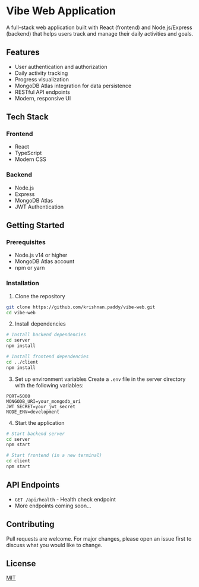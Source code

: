 # Vibe Web Application

A full-stack web application built with React (frontend) and Node.js/Express (backend) that helps users track and manage their daily activities and goals.

## Features

- User authentication and authorization
- Daily activity tracking
- Progress visualization
- MongoDB Atlas integration for data persistence
- RESTful API endpoints
- Modern, responsive UI

## Tech Stack

### Frontend
- React
- TypeScript
- Modern CSS

### Backend
- Node.js
- Express
- MongoDB Atlas
- JWT Authentication

## Getting Started

### Prerequisites
- Node.js v14 or higher
- MongoDB Atlas account
- npm or yarn

### Installation

1. Clone the repository
```bash
git clone https://github.com/krishnan.paddy/vibe-web.git
cd vibe-web
```

2. Install dependencies
```bash
# Install backend dependencies
cd server
npm install

# Install frontend dependencies
cd ../client
npm install
```

3. Set up environment variables
Create a `.env` file in the server directory with the following variables:
```
PORT=5000
MONGODB_URI=your_mongodb_uri
JWT_SECRET=your_jwt_secret
NODE_ENV=development
```

4. Start the application
```bash
# Start backend server
cd server
npm start

# Start frontend (in a new terminal)
cd client
npm start
```

## API Endpoints

- `GET /api/health` - Health check endpoint
- More endpoints coming soon...

## Contributing

Pull requests are welcome. For major changes, please open an issue first to discuss what you would like to change.

## License

[MIT](https://choosealicense.com/licenses/mit/) 